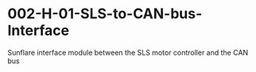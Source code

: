 # 002-H-01-SLS-to-CAN-bus-Interface
Sunflare interface module between the SLS motor controller and the CAN bus
